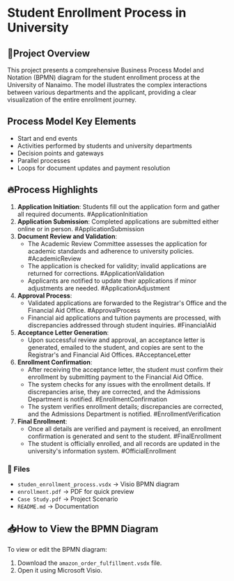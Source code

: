 # Student Enrollment Process in University

## 📌Project Overview

This project presents a comprehensive Business Process Model and Notation (BPMN) diagram for the student enrollment process at the University of Nanaimo. The model illustrates the complex interactions between various departments and the applicant, providing a clear visualization of the entire enrollment journey.

## Process Model Key Elements
-   Start and end events
-   Activities performed by students and university departments
-   Decision points and gateways
-   Parallel processes
-   Loops for document updates and payment resolution

## 🔥Process Highlights
1.  **Application Initiation**: Students fill out the application form and gather all required documents. #ApplicationInitiation
2.  **Application Submission**: Completed applications are submitted either online or in person. #ApplicationSubmission
3.  **Document Review and Validation**:
    -   The Academic Review Committee assesses the application for academic standards and adherence to university policies. #AcademicReview
    -   The application is checked for validity; invalid applications are returned for corrections. #ApplicationValidation
    -   Applicants are notified to update their applications if minor adjustments are needed. #ApplicationAdjustment
4.  **Approval Process**:
    -   Validated applications are forwarded to the Registrar's Office and the Financial Aid Office. #ApprovalProcess
    -   Financial aid applications and tuition payments are processed, with discrepancies addressed through student inquiries. #FinancialAid
5.  **Acceptance Letter Generation**:
    -   Upon successful review and approval, an acceptance letter is generated, emailed to the student, and copies are sent to the Registrar's            and Financial Aid Offices. #AcceptanceLetter
6.  **Enrollment Confirmation**:
    -   After receiving the acceptance letter, the student must confirm their enrollment by submitting payment to the Financial Aid Office.
    -   The system checks for any issues with the enrollment details. If discrepancies arise, they are corrected, and the Admissions Department           is notified. #EnrollmentConfirmation
    -   The system verifies enrollment details; discrepancies are corrected, and the Admissions Department is notified. #EnrollmentVerification
7.  **Final Enrollment**:
    -   Once all details are verified and payment is received, an enrollment confirmation is generated and sent to the student. #FinalEnrollment
    -   The student is officially enrolled, and all records are updated in the university's information system. #OfficialEnrollment

### **📂 Files**
- `studen_enrollment_process.vsdx` → Visio BPMN diagram
- `enrollment.pdf` → PDF for quick preview
- `Case Study.pdf` → Project Scenario
- `README.md` → Documentation


## 📥How to View the BPMN Diagram
To view or edit the BPMN diagram:
1. Download the `amazon_order_fulfillment.vsdx` file.
2. Open it using Microsoft Visio.



